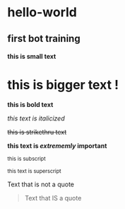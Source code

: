 # hello-world
## first bot training
#### this is small text

# this is bigger text !

**this is bold text**

*this text is italicized*

~~this is strikethru text~~

**this text is _extrememly_ important**

<sub>this is subscript</sub>

<sup>this text is superscript</sup>

Text that is not a quote
> Text that IS a quote
